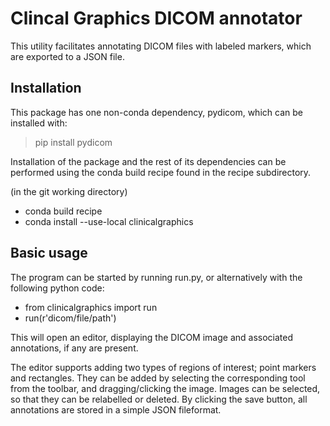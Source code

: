 # Clincal Graphics DICOM annotator

This utility facilitates annotating DICOM files with labeled markers, which are exported to a JSON file.

## Installation

This package has one non-conda dependency, pydicom, which can be installed with:
> pip install pydicom

Installation of the package and the rest of its dependencies can be performed using the conda build recipe found in the recipe subdirectory.

(in the git working directory)
* conda build recipe
* conda install --use-local clinicalgraphics

## Basic usage

The program can be started by running run.py, or alternatively with the following python code:

* from clinicalgraphics import run
* run(r'dicom/file/path')

This will open an editor, displaying the DICOM image and associated annotations, if any are present.

The editor supports adding two types of regions of interest; point markers and rectangles.  They can be added by selecting the corresponding tool from the toolbar, and dragging/clicking the image. Images can be selected, so that they can be relabelled or deleted. By clicking the save button, all annotations are stored in a simple JSON fileformat.